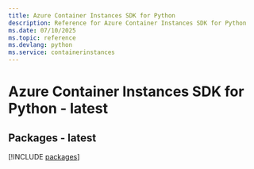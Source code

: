 ```yaml
---
title: Azure Container Instances SDK for Python
description: Reference for Azure Container Instances SDK for Python
ms.date: 07/10/2025
ms.topic: reference
ms.devlang: python
ms.service: containerinstances
---
```

# Azure Container Instances SDK for Python - latest
## Packages - latest
[!INCLUDE [packages](container-instances-index.md)]